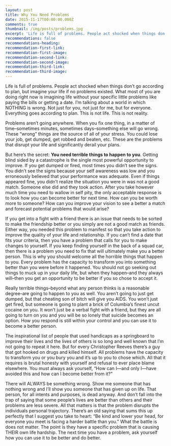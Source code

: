 ```yaml
---
layout: post
title: Why You Need Problems
date: 2015-11-17T00:00:00.000Z
comments: true
thumbnail: /img/posts/problems.jpg
excerpt: 'Life is full of problems. People act shocked when things don’t go according to plan, but imagine your life if no problems existed. What most of you are doing right now is imagining life without your specific little problems like paying the bills or getting a date. I’m talking about a world in which NOTHING is wrong. Not just for you, not just for me, but for everyone. Everything goes according to plan. This is not life. This is not reality.'
recommendations: false
recommendations-heading:
recommendation-first-link:
recommendation-first-image:
recommendation-second-link:
recommendation-second-image:
recommendation-third-link:
recommendation-third-image:
---
```



Life is full of problems. People act shocked when things don’t go according to plan, but imagine your life if no problems existed. What most of you are doing right now is imagining life without your specific little problems like paying the bills or getting a date. I’m talking about a world in which NOTHING is wrong. Not just for you, not just for me, but for everyone. Everything goes according to plan. This is not life. This is not reality.

Problems aren’t going anywhere. When you fix one thing, in a matter of time–sometimes minutes, sometimes days–something else will go wrong. These “wrong” things are the source of all of your stress. You could lose your job, get dumped, get robbed and beaten, etc. These are the problems that disrupt your life and significantly derail your plans.

But here’s the secret: **You need terrible things to happen to you**. Getting blind sided by a catastrophe is the single most powerful opportunity to improve. If you get dumped or fired, most times you didn’t see the signs. You didn’t see the signs because your self awareness was low and you erroneously believed that your performance was adequate. Even if things appeared fine, you didn’t realize the situation you were in was not a good match. Someone else did and they took action. After you take however much time you need to wallow in self pity, the only acceptable response is to look how you can become better for next time. How can you be worth more to someone? How can you improve your vision to see a better a match and forecast potential problems that would arise?

If you get into a fight with a friend there is an issue that needs to be sorted to make the friendship better or you simply are not a good match as friends. Either way, you needed this problem to manifest so that you take action to improve the quality of your life and relationship. If you can’t find a date that fits your criteria, then you have a problem that calls for you to make changes to yourself. If you keep finding yourself in the back of a squad car, then there is a problem you need to fix that will ultimately make you a better person. This is why you should welcome all the horrible things that happen to you. Every problem has the capacity to transform you into something better than you were before it happened. You should not go seeking out things to muck up in your daily life, but when they happen–and they always will–then you get an opportunity to be better if you so chose to accept it.

Really terrible things–beyond what any person thinks is a reasonable degree–are going to happen to you as well. You aren’t going to just get dumped, but that cheating son of bitch will give you AIDS. You won’t just get fired, but someone is going to plant a brick of Columbia’s finest uncut cocaine on you. It won’t just be a verbal fight with a friend, but they are all going to turn on you and you will be so lonely that suicide becomes an option. How you respond is still within your control and you can use it to become a better person.

The inspirational list of people that used handicaps as a springboard to improve their lives and the lives of others is so long and well known that I’m not going to repeat it here. But for every Christopher Reeves there’s a guy that got hooked on drugs and killed himself. All problems have the capacity to transform you or you bury you and it’s up to you to chose which. All that it requires is brutal honesty with yourself and refusal to ever place blame elsewhere. You must always ask yourself, “How can I—and only I—have avoided this and how can I become better from it?”

There will ALWAYS be something wrong. Show me someone that has nothing wrong and I’ll show you someone that has given up on life. That person, for all intents and purposes, is dead anyway. And don’t fall into the trap of saying that some people’s lives are better than others and their problems are less severe. All that matters is that the problem disrupts the individuals personal trajectory. There’s an old saying that sums this up perfectly that I suggest you take to heart: “Be kind and lower your head, for everyone you meet is facing a harder battle than you.” What the battle is does not matter. The point is they have a specific problem that is causing THEIR own life hardship. The next time you have a problem, ask yourself how you can use it to be better and do better.